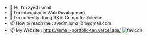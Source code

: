 - 👋 Hi, I’m Syed Ismail
- 👀 I’m interested in Web Development
- 🌱 I’m currently doing BS in Computer Science
- 📫 How to reach me : syedm.ismail04@gmail.com
- 📫 My Website : https://ismail-portfolio-ten.vercel.app/ 
![favicon](https://github.com/realismail04/realismail04/assets/151588136/67922737-58d4-4a27-92fd-ad75f9b2ec88)

<!---
realismail04/realismail04 is a ✨ special ✨ repository because its `README.md` (this file) appears on your GitHub profile.
You can click the Preview link to take a look at your changes.
--->
